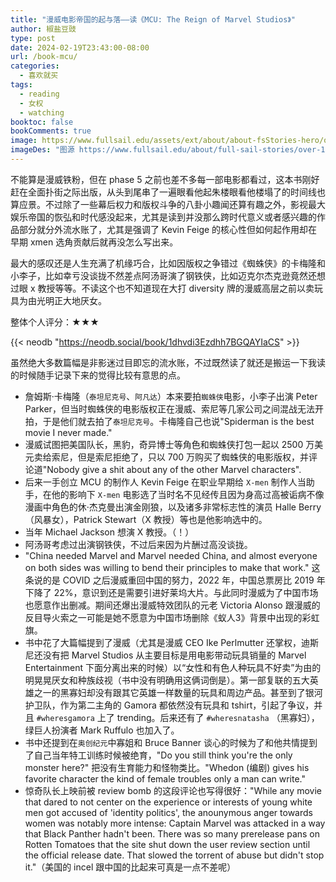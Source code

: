 ```yaml
---
title: "漫威电影帝国的起与落——读《MCU: The Reign of Marvel Studios》"
author: 椒盐豆豉
type: post
date: 2024-02-19T23:43:00-08:00
url: /book-mcu/
categories:
  - 喜欢就买
tags:
  - reading
  - 女权
  - watching
booktoc: false
bookComments: true
image: https://www.fullsail.edu/assets/ext/about/about-fsStories-hero/over-150-grads-credited-throughout-marvel-cinematic-universe-hero.jpg
imageDes: "图源 https://www.fullsail.edu/about/full-sail-stories/over-150-grads-credited-throughout-marvel-cinematic-universe"
---
```


不能算是漫威铁粉，但在 phase 5 之前也差不多每一部电影都看过，这本书刚好赶在全面扑街之际出版，从头到尾串了一遍眼看他起朱楼眼看他楼塌了的时间线也算应景。不过除了一些幕后权力和版权斗争的八卦小趣闻还算有趣之外，影视最大娱乐帝国的恢弘和时代感没起来，尤其是读到并没那么跨时代意义或者感兴趣的作品部分就分外流水账了，尤其是强调了 Kevin Feige 的核心性但如何起作用却在早期 xmen 选角贡献后就再没怎么写出来。

最大的感叹还是人生充满了机缘巧合，比如因版权之争错过《蜘蛛侠》的卡梅隆和小李子，比如幸亏没谈拢不然差点阿汤哥演了钢铁侠，比如迈克尔杰克逊竟然还想过眼 x 教授等等。不读这个也不知道现在大打 diversity 牌的漫威高层之前以卖玩具为由光明正大地厌女。

<!--more-->

整体个人评分：★★★

{{< neodb "https://neodb.social/book/1dhvdi3Ezdhh7BGQAYIaCS" >}}

虽然绝大多数篇幅是非影迷过目即忘的流水账，不过既然读了就还是搬运一下我读的时候随手记录下来的觉得比较有意思的点。

- 詹姆斯·卡梅隆（`泰坦尼克号`、`阿凡达`）本来要拍`蜘蛛侠`电影，小李子出演 Peter Parker，但当时蜘蛛侠的电影版权正在漫威、索尼等几家公司之间混战无法开拍，于是他们就去拍了`泰坦尼克号`。卡梅隆自己也说"Spiderman is the best movie I never made."
- 漫威试图把美国队长，黑豹，奇异博士等角色和蜘蛛侠打包一起以 2500 万美元卖给索尼，但是索尼拒绝了，只以 700 万购买了蜘蛛侠的电影版权，并评论道"Nobody give a shit about any of the other Marvel characters".
- 后来一手创立 MCU 的制作人 Kevin Feige 在职业早期给 `X-men` 制作人当助手，在他的影响下 `X-men` 电影选了当时名不见经传且因为身高过高被诟病不像漫画中角色的休·杰克曼出演金刚狼，以及诸多非常标志性的演员 Halle Berry（风暴女），Patrick Stewart（X 教授）等也是他影响选中的。
- 当年 Michael Jackson 想演 X 教授。（！）
- 阿汤哥考虑过出演钢铁侠，不过后来因为片酬过高没谈拢。
- "China needed Marvel and Marvel needed China, and almost everyone on both sides was willing to bend their principles to make that work." 这条说的是 COVID 之后漫威重回中国的努力，2022 年，中国总票房比 2019 年下降了 22%，意识到还是需要引进好莱坞大片。与此同时漫威为了中国市场也愿意作出删减。期间还爆出漫威特效团队的元老 Victoria Alonso 跟漫威的反目导火索之一可能是她不愿意为中国市场删除《蚁人3》背景中出现的彩虹旗。
- 书中花了大篇幅提到了漫威（尤其是漫威 CEO Ike Perlmutter 还掌权，迪斯尼还没有把 Marvel Studios 从主要目标是用电影带动玩具销量的 Marvel Entertainment 下面分离出来的时候）以“女性和有色人种玩具不好卖”为由的明晃晃厌女和种族歧视（书中没有明确用这俩词倒是）。第一部复联的五大英雄之一的黑寡妇却没有跟其它英雄一样数量的玩具和周边产品。甚至到了银河护卫队，作为第二主角的 Gamora 都依然没有玩具和 tshirt，引起了争议，并且 `#wheresgamora` 上了 trending。后来还有了 `#wheresnatasha` （黑寡妇），绿巨人扮演者 Mark Ruffulo 也加入了。
- 书中还提到在`奥创纪元`中寡姐和 Bruce Banner 谈心的时候为了和他共情提到了自己当年特工训练时候被绝育，"Do you still think you're the only monster here?" 把没有生育能力和怪物类比。"Whedon (编剧) gives his favorite character the kind of female troubles only a man can write."
- 惊奇队长上映前被 review bomb 的这段评论也写得很好："While any movie that dared to not center on the experience or interests of young white men got accused of 'identity politics', the anounymous anger towards women was notably more intense: Captain Marvel was attacked in a way that Black Panther hadn't been. There was so many prerelease pans on Rotten Tomatoes that the site shut down the user review section until the official release date. That slowed the torrent of abuse but didn't stop it."（美国的 incel 跟中国的比起来可真是一点不差呢）